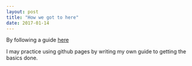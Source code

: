 ```yaml
---
layout: post
title: "How we got to here"
date: 2017-01-14
---
```

By following a guide [here](http://jmcglone.com/guides/github-pages/)

I may practice using github pages by writing my own guide to getting the basics done.
